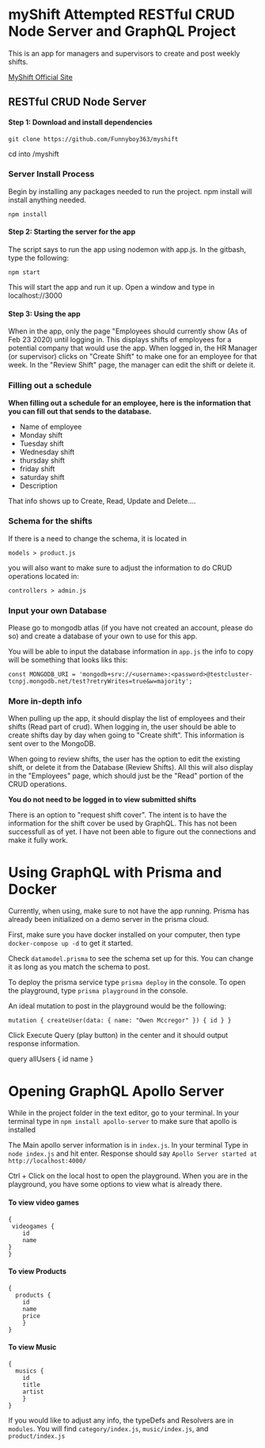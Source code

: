 # myShift Attempted RESTful CRUD Node Server and GraphQL Project
This is an app for managers and supervisors to create and post weekly shifts.

[MyShift Official Site](https://myshift-gs.herokuapp.com/ "myshift offical site")

## RESTful CRUD Node Server
#### Step 1: Download and install dependencies

`git clone https://github.com/Funnyboy363/myshift`

cd into /myshift

### Server Install Process
Begin by installing any packages needed to run the project. npm install will install anything needed.

`npm install`

#### Step 2: Starting the server for the app
The script says to run the app using nodemon with app.js. In the gitbash, type the following:

`npm start`

This will start the app and run it up. Open a window and type in localhost://3000

#### Step 3: Using the app

When in the app, only the page "Employees should currently show (As of Feb 23 2020) until logging in. This displays shifts of employees for a potential company that would use the app.
 When logged in, the HR Manager (or supervisor) clicks on "Create Shift" to make one for an employee for that week. In the "Review Shift" page, the manager can edit the shift or delete it.

 ### Filling out a schedule

 **When filling out a schedule for an employee, here is the information that you can fill out that sends to the database.** 

* Name of employee
* Monday shift
* Tuesday shift
* Wednesday shift  
* thursday shift
* friday shift
* saturday shift
* Description

That info shows up to Create, Read, Update and Delete....

### Schema for the shifts

If there is a need to change the schema, it is located in 

`models > product.js`

you will also want to make sure to adjust the information to do CRUD operations located in:

`controllers > admin.js`


### Input your own Database

Please go to mongodb atlas (if you have not created an account, please do so) and create a database of your own to use for this app. 

You will be able to input the database information in `app.js`
the info to copy will be something that looks liks this:

```const MONGODB_URI = 'mongodb+srv://<username>:<password>@testcluster-tcnpj.mongodb.net/test?retryWrites=true&w=majority';```

### More in-depth info
When pulling up the app, it should display the list of employees and their shifts (Read part of crud). When logging in, the user should be able to create shifts day by day when going to "Create shift". This information is sent over to the MongoDB. 

When going to review shifts, the user has the option to edit the existing shift, or delete it from the Database (Review Shifts). All this will also display in the "Employees" page, which should just be the "Read" portion of the CRUD operations. 

**You do not need to be logged in to view submitted shifts**

There is an option to "request shift cover". The intent is to have the information for the shift cover be used by GraphQL. This has not been successfull as of yet. I have not been able to figure out the connections and make it fully work. 


# Using GraphQL with Prisma and Docker

Currently, when using, make sure to not have the app running.
Prisma has already been initialized on a demo server in the prisma cloud. 

First, make sure you have docker installed on your computer, then type `docker-compose up -d` to get it started.

Check `datamodel.prisma` to see the schema set up for this. You can change it as long as you match the schema to post.

To deploy the prisma service type `prisma deploy` in the console.
To open the playground, type `prisma playground` in the console.

An ideal mutation to post in the playground would be the following:

` mutation {
    createUser(data: {
        name: "Owen Mccregor"
    }) {
        id
    }
} `

Click Execute Query (play button) in the center and it should output response information.



query allUsers {
    id
    name
}


# Opening GraphQL Apollo Server
While in the project folder in the text editor, go to your terminal.
In your terminal type in `npm install apollo-server` to make sure that apollo is installed

The Main apollo server information is in `index.js`.
In your terminal Type in `node index.js` and hit enter.
Response should say 
`Apollo Server started at http://localhost:4000/`

Ctrl + Click on the local host to open the playground.
When you are in the playground, you have some options to view what is already there. 

#### To view video games
```
{
 videogames {
    id
    name
}
} 
```

#### To view Products
```
{
  products {
    id
    name
    price
    }
}
```

#### To view Music
```
{
  musics {
    id
    title
    artist
    }
}
```

If you would like to adjust any info, the typeDefs and Resolvers are in 
`modules`. You will find `category/index.js`, `music/index.js`, and `product/index.js`